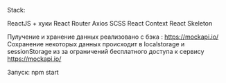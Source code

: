Stack:

ReactJS + хуки
React Router
Axios
SCSS
React Context
React Skeleton

Пулучение и хранение данных реализовано с бэка : https://mockapi.io/
Сохранение некоторых данных происходит в localstorage и sessionStorage из за ограничений бесплатного доступа к сервису https://mockapi.io/

Запуск:
npm start
